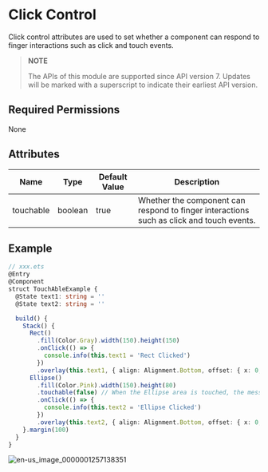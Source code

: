 # Click Control

Click control attributes are used to set whether a component can respond to finger interactions such as click and touch events.

>  **NOTE**
>
>  The APIs of this module are supported since API version 7. Updates will be marked with a superscript to indicate their earliest API version.


## Required Permissions

None


## Attributes


| Name   | Type| Default Value| Description        |
| --------- | -------- | ------- | -------------- |
| touchable | boolean  | true    | Whether the component can respond to finger interactions such as click and touch events.|


## Example

```ts
// xxx.ets
@Entry
@Component
struct TouchAbleExample {
  @State text1: string = ''
  @State text2: string = ''

  build() {
    Stack() {
      Rect()
        .fill(Color.Gray).width(150).height(150)
        .onClick(() => {
          console.info(this.text1 = 'Rect Clicked')
        })
        .overlay(this.text1, { align: Alignment.Bottom, offset: { x: 0, y: 20 } })
      Ellipse()
        .fill(Color.Pink).width(150).height(80)
        .touchable(false) // When the Ellipse area is touched, the message "Ellipse Clicked" is not displayed.
        .onClick(() => {
          console.info(this.text2 = 'Ellipse Clicked')
        })
        .overlay(this.text2, { align: Alignment.Bottom, offset: { x: 0, y: 20 } })
    }.margin(100)
  }
}
```

![en-us_image_0000001257138351](figures/en-us_image_0000001257138351.gif)
